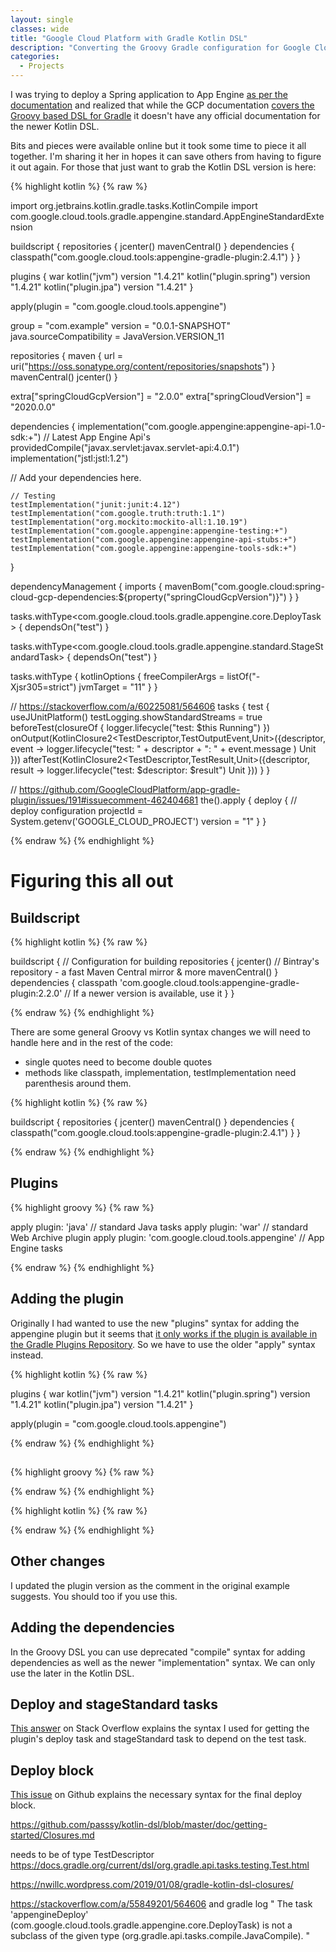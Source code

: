 ```yaml
---
layout: single
classes: wide
title: "Google Cloud Platform with Gradle Kotlin DSL"
description: "Converting the Groovy Gradle configuration for Google Cloud Platform to the Kotlin DSL"
categories:
  - Projects
---
```


I was trying to deploy a Spring application to App Engine [as per the documentation](https://cloud.google.com/community/tutorials/kotlin-springboot-app-engine-java8) and realized that while the GCP documentation [covers the Groovy based DSL for Gradle](https://cloud.google.com/appengine/docs/standard/java/using-gradle) it doesn't have any official documentation for the newer Kotlin DSL.

Bits and pieces were available online but it took some time to piece it all together. I'm sharing it her in hopes it can save others from having to figure it out again. For those that just want to grab the Kotlin DSL version is here:

{% highlight kotlin %}
{% raw %}

import org.jetbrains.kotlin.gradle.tasks.KotlinCompile
import com.google.cloud.tools.gradle.appengine.standard.AppEngineStandardExtension

buildscript {
	repositories {
		jcenter()
		mavenCentral()
	}
	dependencies {
		classpath("com.google.cloud.tools:appengine-gradle-plugin:2.4.1")
	}
}

plugins {
	war
	kotlin("jvm") version "1.4.21"
	kotlin("plugin.spring") version "1.4.21"
	kotlin("plugin.jpa") version "1.4.21"
}

apply(plugin = "com.google.cloud.tools.appengine")

group = "com.example"
version = "0.0.1-SNAPSHOT"
java.sourceCompatibility = JavaVersion.VERSION_11

repositories {
  maven {
		url = uri("https://oss.sonatype.org/content/repositories/snapshots")
	}
	mavenCentral()
	jcenter()
}

extra["springCloudGcpVersion"] = "2.0.0"
extra["springCloudVersion"] = "2020.0.0"

dependencies {
	implementation("com.google.appengine:appengine-api-1.0-sdk:+")  // Latest App Engine Api's
	providedCompile("javax.servlet:javax.servlet-api:4.0.1")
	implementation("jstl:jstl:1.2")

  // Add your dependencies here.

	// Testing
	testImplementation("junit:junit:4.12")
	testImplementation("com.google.truth:truth:1.1")
	testImplementation("org.mockito:mockito-all:1.10.19")
	testImplementation("com.google.appengine:appengine-testing:+")
	testImplementation("com.google.appengine:appengine-api-stubs:+")
	testImplementation("com.google.appengine:appengine-tools-sdk:+")
}

dependencyManagement {
	imports {
		mavenBom("com.google.cloud:spring-cloud-gcp-dependencies:${property("springCloudGcpVersion")}")
	}
}

tasks.withType<com.google.cloud.tools.gradle.appengine.core.DeployTask> {
	dependsOn("test")
}

tasks.withType<com.google.cloud.tools.gradle.appengine.standard.StageStandardTask> {
	dependsOn("test")
}

tasks.withType<KotlinCompile> {
	kotlinOptions {
		freeCompilerArgs = listOf("-Xjsr305=strict")
		jvmTarget = "11"
	}
}

// https://stackoverflow.com/a/60225081/564606
tasks {
	test {
		useJUnitPlatform()
		testLogging.showStandardStreams = true
		beforeTest(closureOf<TestDescriptor> {
			logger.lifecycle("test: $this  Running")
		})
		onOutput(KotlinClosure2<TestDescriptor,TestOutputEvent,Unit>({descriptor, event ->
			logger.lifecycle("test: " + descriptor + ": " + event.message )
			Unit
		}))
		afterTest(KotlinClosure2<TestDescriptor,TestResult,Unit>({descriptor, result ->
			logger.lifecycle("test: $descriptor: $result")
			Unit
		}))
	}
}

// https://github.com/GoogleCloudPlatform/app-gradle-plugin/issues/191#issuecomment-462404681
the<AppEngineStandardExtension>().apply {
	deploy {   // deploy configuration
		projectId = System.getenv('GOOGLE_CLOUD_PROJECT')
		version = "1"
	}
}

{% endraw %}
{% endhighlight %}

# Figuring this all out

## Buildscript

{% highlight kotlin %}
{% raw %}

buildscript {    // Configuration for building
  repositories {
    jcenter()    // Bintray's repository - a fast Maven Central mirror & more
    mavenCentral()
  }
  dependencies {
    classpath 'com.google.cloud.tools:appengine-gradle-plugin:2.2.0' // If a newer version is available, use it
  }
}

{% endraw %}
{% endhighlight %}

There are some general Groovy vs Kotlin syntax changes we will need to handle here and in the rest of the code:
 - single quotes need to become double quotes
 - methods like classpath, implementation, testImplementation need parenthesis around them.

{% highlight kotlin %}
{% raw %}

buildscript {
	repositories {
		jcenter()
		mavenCentral()
	}
	dependencies {
		classpath("com.google.cloud.tools:appengine-gradle-plugin:2.4.1")
	}
}

{% endraw %}
{% endhighlight %}


## Plugins
{% highlight groovy %}
{% raw %}

apply plugin: 'java'                              // standard Java tasks
apply plugin: 'war'                               // standard Web Archive plugin
apply plugin: 'com.google.cloud.tools.appengine'  // App Engine tasks

{% endraw %}
{% endhighlight %}


## Adding the plugin
Originally I had wanted to use the new "plugins" syntax for adding the appengine plugin but it seems that [it only works if the plugin is available in the Gradle Plugins Repository](https://stackoverflow.com/a/32353244/564606). So we have to use the older "apply" syntax instead.


{% highlight kotlin %}
{% raw %}

plugins {
	war
	kotlin("jvm") version "1.4.21"
	kotlin("plugin.spring") version "1.4.21"
	kotlin("plugin.jpa") version "1.4.21"
}

apply(plugin = "com.google.cloud.tools.appengine")

{% endraw %}
{% endhighlight %}


##
{% highlight groovy %}
{% raw %}



{% endraw %}
{% endhighlight %}

{% highlight kotlin %}
{% raw %}



{% endraw %}
{% endhighlight %}

## Other changes
I updated the plugin version as the comment in the original example suggests. You should too if you use this.

## Adding the dependencies
In the Groovy DSL you can use deprecated "compile" syntax for adding dependencies as well as the newer "implementation" syntax. We can only use the later in the Kotlin DSL.

## Deploy and stageStandard tasks
[This answer](https://stackoverflow.com/a/60225081/564606) on Stack Overflow explains the syntax I used for getting the plugin's deploy task and stageStandard task to depend on the test task.

## Deploy block
[This issue](https://github.com/GoogleCloudPlatform/app-gradle-plugin/issues/191#issuecomment-462404681) on Github explains the necessary syntax for the final deploy block.


https://github.com/passsy/kotlin-dsl/blob/master/doc/getting-started/Closures.md

needs to be of type TestDescriptor https://docs.gradle.org/current/dsl/org.gradle.api.tasks.testing.Test.html

https://nwillc.wordpress.com/2019/01/08/gradle-kotlin-dsl-closures/


https://stackoverflow.com/a/55849201/564606 and gradle log "
The task 'appengineDeploy' (com.google.cloud.tools.gradle.appengine.core.DeployTask) is not a subclass of the given type (org.gradle.api.tasks.compile.JavaCompile).
"

